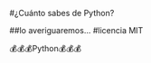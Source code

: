 #¿Cuánto sabes de Python?

[Demo]: https://replit.com/@BillGutierrez/Quien-quiere-ser-Millonario

##lo averiguaremos...
#licencia
MIT

💰💰💰Python💰💰💰